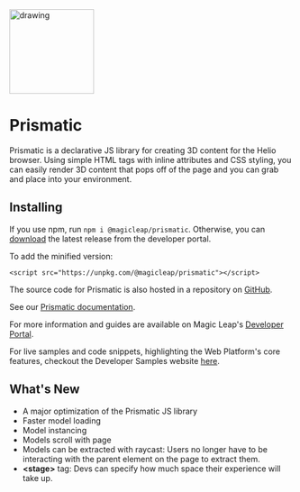 <img src="https://magicleaphelio.com/images/Prismatic_Wordmark_RGB.svg" alt="drawing" width="150"/>

# Prismatic

Prismatic is a declarative JS library for creating 3D content for the Helio browser.
Using simple HTML tags with inline attributes and CSS styling, you can easily render 3D content that pops off of the page and you can grab and place into your environment.

## Installing

If you use npm, run `npm i @magicleap/prismatic`. Otherwise, you can [download](https://developer.magicleap.com/downloads/prismatic) the latest release from the developer portal.

To add the minified version:

```
<script src="https://unpkg.com/@magicleap/prismatic"></script>
```

The source code for Prismatic is also hosted in a repository on [GitHub](https://github.com/MagicLeap/prismatic).

See our [Prismatic documentation](https://magicleaphelio.com/docs).

For more information and guides are available on Magic Leap's [Developer Portal](https://developer.magicleap.com/learn/guides/helio).

For live samples and code snippets, highlighting the Web Platform's core features, checkout the Developer Samples website [here](https://magicleaphelio.com/devsamples).


## What's New
- A major optimization of the Prismatic JS library
- Faster model loading
- Model instancing
- Models scroll with page
- Models can be extracted with raycast: Users no longer have to be interacting with the parent element on the page to extract them.
- **&lt;stage>** tag: Devs can specify how much space their experience will take up.
